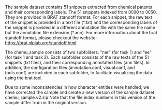 The sample dataset contains 51 snippets extracted from chemical patents and their corresponding labels.
The 51 snippets indexed from 0000 to 0050. They are provided in BRAT standoff format. For each snippet, the raw text of the snippet is provided in a text file (\*.txt) and the corresponding labels of the snippet is provided in a different annotation file with the same file name but the annotation file extension (\*.ann). For more information about the brat standoff format, please checkout the website: https://brat.nlplab.org/standoff.html

The chemu_sample consists of two subfolders: "ner" (for task 1) and "ee" (for task 1 and task 2). Each subfolder consists of the raw texts of the 51 snippets (txt files), and their corresponding annotated files (ann files). In addition, the configuration files (annotation.conf, visual.conf, and tools.conf) are included in each subfolder, to facilitate visualizing the data using the brat tool. 

Due to some inconsistencies in how character entities were handled, we have corrected the sample and create a new version of the sample dataset: chemu_sample.v2.zip
Note that the file index numbers in this version of the sample differ from in the original version.
